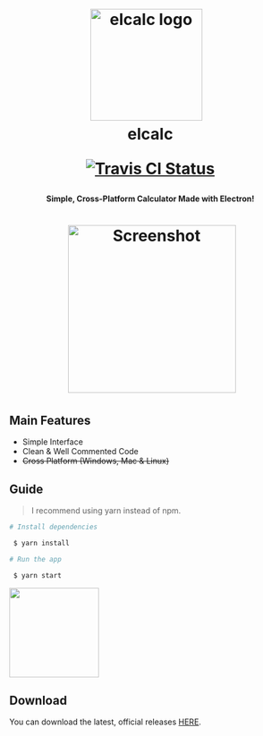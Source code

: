 <h1 align="center">
  <br>
  <a href="https://github.com/elcalc/elcalc"><img src="https://raw.githubusercontent.com/elcalc/elcalc/master/logo.png" alt="elcalc logo" width="200"></a>
  <br>
  elcalc
  <br>
  <p align="center"><a href="https://travis-ci.org/elcalc/elcalc"><img src="https://travis-ci.org/elcalc/elcalc.svg?branch=master" alt="Travis CI Status"></a>
  </p>
</h1>

<h4 align="center">Simple, Cross-Platform Calculator Made with Electron!</h4>
<h1 align="center">
  <a href="https://github.com/elcalc/elcalc"><img src="https://i.imgur.com/ffaaBoR.png" alt="Screenshot" width="300"></a>
</h1>

## Main Features

- Simple Interface
- Clean & Well Commented Code
- ~~Cross Platform (Windows, Mac & Linux)~~

## Guide
> I recommend using yarn instead of npm.

``` bash
# Install dependencies

 $ yarn install

# Run the app

 $ yarn start
```
<a href="https://www.patreon.com/akepinski">
	<img src="https://c5.patreon.com/external/logo/become_a_patron_button@2x.png" width="160">
</a>


## Download

You can download the latest, official releases [HERE](https://github.com/elcalc/elcalc/releases/latest).
